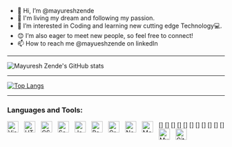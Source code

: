 - 👋 Hi, I’m @mayureshzende
- 🌱 I'm living my dream and following my passion.
- 👀 I’m interested in Coding and learning new cutting edge Technology💻.
- 😊 I’m also eager to meet new people, so feel free to connect!
- 📫 How to reach me @mayueshzende on linkedIn

<!---
mayureshzende/mayureshzende is a ✨ special ✨ repository because its `README.md` (this file) appears on your GitHub profile.
You can click the Preview link to take a look at your changes.
![Mayuresh Zende's GitHub stats](https://github-readme-stats.vercel.app/api?username=mayureshzende&theme=slateorange&show_icons=true)
--->
--- 
![Mayuresh Zende's GitHub stats](https://github-readme-stats.vercel.app/api?username=mayureshzende&theme=slateorange&show_icons=true)

---
[![Top Langs](https://github-readme-stats.vercel.app/api/top-langs/?username=mayureshzende&layout=compact)](https://github.com/mayureshzende/github-readme-stats)

--- 
### Languages and Tools:

[<img align="left" alt="Visual Studio Code" width="26px" src="https://cdn.jsdelivr.net/gh/devicons/devicon/icons/vscode/vscode-original.svg" style="padding-right:10px;" />]
[<img align="left" alt="HTML5" width="26px" src="https://cdn.jsdelivr.net/gh/devicons/devicon/icons/html5/html5-original.svg" style="padding-right:10px;" />]
[<img align="left" alt="CSS3" width="26px" src="https://cdn.jsdelivr.net/gh/devicons/devicon/icons/css3/css3-original.svg" style="padding-right:10px;" />]
[<img align="left" alt="Sass" width="26px" src="https://cdn.jsdelivr.net/gh/devicons/devicon/icons/sass/sass-original.svg" style="padding-right:10px;" />]
[<img align="left" alt="JavaScript" width="26px" src="https://cdn.jsdelivr.net/gh/devicons/devicon/icons/javascript/javascript-original.svg" style="padding-right:10px;" />]
[<img align="left" alt="React" width="26px" src="https://cdn.jsdelivr.net/gh/devicons/devicon/icons/react/react-original.svg" style="padding-right:10px;" />]
[<img align="left" alt="GraphQL" width="26px" src="https://cdn.jsdelivr.net/gh/devicons/devicon/icons/graphql/graphql-plain.svg" style="padding-right:10px;" />]
[<img align="left" alt="Node.js" width="26px" src="https://cdn.jsdelivr.net/gh/devicons/devicon/icons/nodejs/nodejs-original.svg" style="padding-right:10px;" />]
[<img align="left" alt="MongoDB" width="26px" src="https://cdn.jsdelivr.net/gh/devicons/devicon/icons/mongodb/mongodb-original.svg" style="padding-right:10px;" />]
[<img align="left" alt="MySQL" width="26px" src="https://cdn.jsdelivr.net/gh/devicons/devicon/icons/mysql/mysql-original.svg" style="padding-right:10px;" />]
[<img align="left" alt="Git" width="26px" src="https://cdn.jsdelivr.net/gh/devicons/devicon/icons/git/git-original.svg" style="padding-right:10px;" />]


